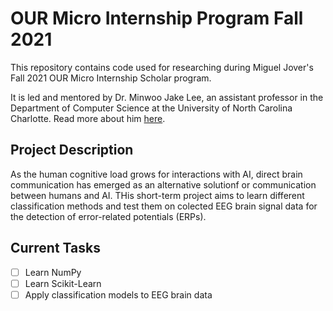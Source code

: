 # OUR Micro Internship Program Fall 2021
This repository contains code used for researching during Miguel Jover's Fall 2021 OUR Micro Internship Scholar program.

It is led and mentored by Dr. Minwoo Jake Lee, an assistant professor in the Department of Computer Science at the University of North Carolina Charlotte. Read more about him [here](https://webpages.uncc.edu/mlee173/).

## Project Description
As the human cognitive load grows for interactions with AI, direct brain communication has emerged as an alternative solutionf or communication between humans and AI. THis short-term project aims to learn different classification methods and test them on colected EEG brain signal data for the detection of error-related potentials (ERPs).

## Current Tasks
- [ ] Learn NumPy 
- [ ] Learn Scikit-Learn
- [ ] Apply classification models to EEG brain data
